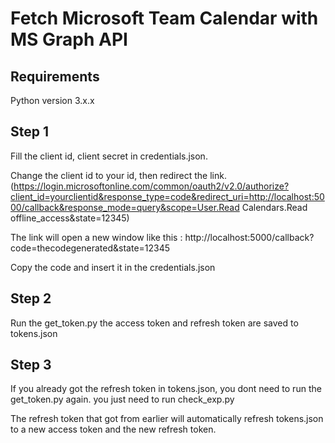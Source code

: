 # Fetch Microsoft Team Calendar with MS Graph API

## Requirements

Python version 3.x.x

## Step 1

Fill the client id, client secret in credentials.json.

Change the client id to your id, then redirect the link.
(https://login.microsoftonline.com/common/oauth2/v2.0/authorize?client_id=yourclientid&response_type=code&redirect_uri=http://localhost:5000/callback&response_mode=query&scope=User.Read Calendars.Read offline_access&state=12345)

The link will open a new window like this :
http://localhost:5000/callback?code=thecodegenerated&state=12345

Copy the code and insert it in the credentials.json

## Step 2

Run the get_token.py
the access token and refresh token are saved to tokens.json

## Step 3

If you already got the refresh token in tokens.json, you dont need to run the get_token.py again. you just need to run check_exp.py

The refresh token that got from earlier will automatically refresh tokens.json to a new access token and the new refresh token.
